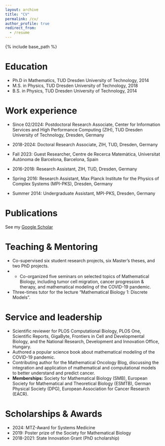 ```yaml
---
layout: archive
title: "CV"
permalink: /cv/
author_profile: true
redirect_from:
  - /resume
---
```


{% include base_path %}

Education
======
* Ph.D in Mathematics, TUD Dresden University of Technology, 2014
* M.S. in Physics, TUD Dresden University of Technology, 2018
* B.S. in Physics, TUD Dresden University of Technology, 2014

Work experience
======
* Since 02/2024: Postdoctoral Research Associate, Center for Information Services and High Performance Computing (ZIH), TUD Dresden University of Technology, Dresden, Germany

* 2018-2024: Doctoral Research Associate, ZIH, TUD, Dresden, Germany

* Fall 2023: Guest Researcher, Centre de Recerca Matemàtica, Universitat Autònoma de Barcelona, Barcelona, Spain

* 2016-2018: Research Assistant, ZIH, TUD, Dresden, Germany

* Spring 2016: Research Assistant, Max Planck Institute for the Physics of Complex Systems (MPI-PKS), Dresden, Germany

* Summer 2014: Undergraduate Assistant, MPI-PKS, Dresden, Germany

Publications
======
See my [Google Scholar](https://scholar.google.com/citations?user=mDGL_cQAAAAJ&hl)
  

Teaching & Mentoring
======
* Co-supervised six student research projects, six Master’s theses, and two PhD projects.
* * Co-organized five seminars on selected topics of Mathematical Biology, including tumor cell migration,
cancer progression & therapy, and mathematical modeling of the COVID-19 pandemic.
* Three-times tutor for the lecture “Mathematical Biology 1: Discrete Models”.
  
Service and leadership
======
* Scientific reviewer for PLOS Computational Biology, PLOS One, Scientific Reports, GigaByte, Frontiers in
Cell and Developmental Biology, and the National Research, Development and Innovation Office, Hungary.
* Authored a popular science book about mathematical modeling of the COVID-19 pandemic.
* Contributing author for the Mathematical Oncology Blog, discussing the integration and application of
mathematical and computational models to better understand and predict cancer.
* **Memberships:** Society for Mathematical Biology (SMB), European Society for Mathematical and Theoretical
Biology (ESMTB), German Physical Society (DPG), European Association for Cancer Research (EACR).

Scholarships & Awards
======
* 2024: MTZ-Award for Systems Medicine
* 2019: Poster prize of the Society for Mathematical Biology
* 2018-2021: State Innovation Grant (PhD scholarship)
